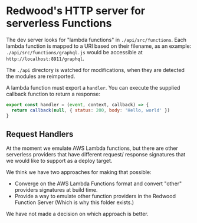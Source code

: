 # Redwood's HTTP server for serverless Functions

The dev server looks for "lambda functions" in `./api/src/functions`.
Each lambda function is mapped to a URI based on their filename, as
an example: `./api/src/functions/graphql.js` would be accessible
at `http://localhost:8911/graphql`.

The `./api` directory is watched for modifications, when they are
detected the modules are reimported.

A lambda function must export a `handler`. You can execute the
supplied callback function to return a response:

```js
export const handler = (event, context, callback) => {
  return callback(null, { status: 200, body: 'Hello, world' })
}
```

## Request Handlers

At the moment we emulate AWS Lambda functions, but there are other serverless providers that have different request/ response signatures that we would like to support as a deploy target.

We think we have two approaches for making that possible:

- Converge on the AWS Lambda Functions format and convert "other" providers signatures at build time.
- Provide a way to emulate other function providers in the Redwood Function Server (Which is why this folder exists.)

We have not made a decision on which approach is better.